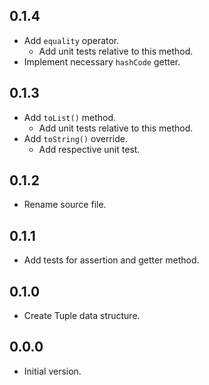 ## 0.1.4

- Add `equality` operator.
  - Add unit tests relative to this method.
- Implement necessary `hashCode` getter.

## 0.1.3

- Add `toList()` method.
  - Add unit tests relative to this method.
- Add `toString()` override.
  - Add respective unit test.

## 0.1.2

- Rename source file.

## 0.1.1

- Add tests for assertion and getter method.

## 0.1.0

- Create Tuple data structure.

## 0.0.0

- Initial version.
